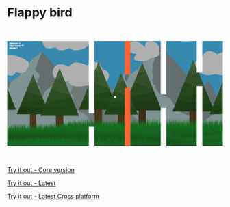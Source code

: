 # Flappy bird

<br/>

<p align="center">
  <img src="./docs/Demo1.png"></img>
</p>

<br/>

[Try it out - Core version](https://rawcdn.githack.com/MomoClubProg/flappy-bird/7d9c9971a97b1856f2db5304a4db2c0c73ca74b6/index.html)

[Try it out - Latest](https://raw.githack.com/MomoClubProg/flappy-bird/master/public/index.html)

[Try it out - Latest Cross platform](https://raw.githack.com/MomoClubProg/flappy-bird/mobile-support/public/index.html)
